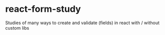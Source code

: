 # react-form-study
Studies of many ways to create and validate (fields) in react with / without custom libs
